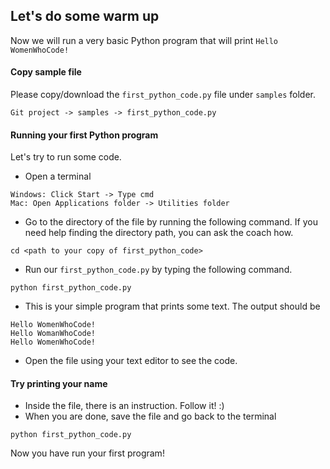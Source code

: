 ## Let's do some warm up

Now we will run a very basic Python program that will print `Hello WomenWhoCode!`

#### Copy sample file

Please copy/download the `first_python_code.py` file under `samples` folder.

```
Git project -> samples -> first_python_code.py
```


#### Running your first Python program

Let's try to run some code.
- Open a terminal

```
Windows: Click Start -> Type cmd
Mac: Open Applications folder -> Utilities folder
```
- Go to the directory of the file by running the following command. If you need help finding the directory path, you can ask the coach how.

```
cd <path to your copy of first_python_code>
```

- Run our `first_python_code.py` by typing the following command.
 
```
python first_python_code.py
```

- This is your simple program that prints some text. The output should be

```
Hello WomenWhoCode!
Hello WomanWhoCode!
Hello WomenWhoCode!
```
- Open the file using your text editor to see the code.

#### Try printing your name
- Inside the file, there is an instruction. Follow it! :)
- When you are done, save the file and go back to the terminal
```
python first_python_code.py
```

Now you have run your first program!
